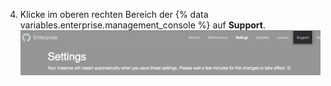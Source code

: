 4. Klicke im oberen rechten Bereich der {% data variables.enterprise.management_console %} auf **Support**. ![Schaltfläche für den Zugriff auf den Bereich „Support“](/assets/images/enterprise/management-console/support-link.png)
